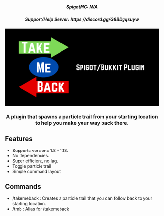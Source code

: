 <h5 align="center">SpigotMC: N/A</h5>
<h5 align="center">Support/Help Server: https://discord.gg/G8BDgqsuyw</h5>

![Logo](https://github.com/byteful/TakeMeBack/raw/master/TakeMeBack%20Large%20Logo.png)

<h3 align="center">A plugin that spawns a particle trail from your starting location to help you make your way back there.</h3>

## Features

- Supports versions 1.8 - 1.18.
- No dependencies.
- Super efficient, no lag.
- Toggle particle trail
- Simple command layout

## Commands

- /takemeback : Creates a particle trail that you can follow back to your starting location.
- /tmb : Alias for /takemeback

